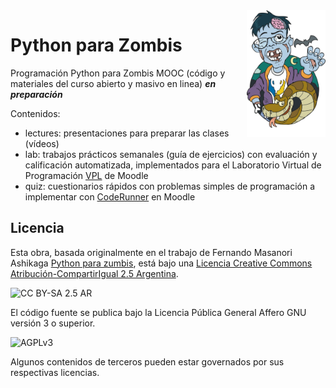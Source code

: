<img src="lectures/img/TWP05_001.jpeg" width="25%" height="25%" align="right">

# Python para Zombis

Programación Python para Zombis MOOC (código y materiales del curso abierto y masivo en linea) ***en preparación***

Contenidos:

 * lectures: presentaciones para preparar las clases (vídeos)
 * lab: trabajos prácticos semanales (guía de ejercicios) con evaluación y calificación automatizada, implementados para el Laboratorio Virtual de Programación [VPL](http://vpl.dis.ulpgc.es/) de Moodle
 * quiz: cuestionarios rápidos con problemas simples de programación a implementar con [CodeRunner](https://www.coderunner.auckland.ac.nz/moodle/) en Moodle

## Licencia

Esta obra, basada originalmente en el trabajo de Fernando Masanori Ashikaga
[Python para zumbis](http://pycursos.com/python-para-zumbis/), está bajo una 
[Licencia Creative Commons Atribución-CompartirIgual 2.5 Argentina](http://creativecommons.org/licenses/by-sa/2.5/ar/).

![CC BY-SA 2.5 AR](https://i.creativecommons.org/l/by-sa/2.5/ar/88x31.png)

El código fuente se publica bajo la Licencia Pública General Affero GNU versión 3 o superior.

![AGPLv3](http://www.gnu.org/graphics/agplv3-155x51.png)

Algunos contenidos de terceros pueden estar governados por sus respectivas licencias.

